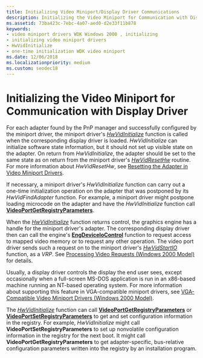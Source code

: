 ```yaml
---
title: Initializing Video Miniport/Display Driver Communications
description: Initializing the Video Miniport for Communication with Display Driver
ms.assetid: 73ba423c-7ebc-4a07-aed0-d2e33f11b878
keywords:
- video miniport drivers WDK Windows 2000 , initializing
- initializing video miniport drivers
- HwVidInitialize
- one-time initialization WDK video miniport
ms.date: 12/06/2018
ms.localizationpriority: medium
ms.custom: seodec18
---
```


# Initializing the Video Miniport for Communication with Display Driver

For each adapter found by the PnP manager and successfully configured by the miniport driver, the miniport driver's [*HwVidInitialize*](/windows-hardware/drivers/ddi/video/nc-video-pvideo_hw_initialize) function is called when the corresponding display driver is loaded. *HwVidInitialize* can initialize software state information, but it should not set up visible state on the adapter. On return from *HwVidInitialize*, the adapter should be set to the same state as on return from the miniport driver's [*HwVidResetHw*](/windows-hardware/drivers/ddi/video/nc-video-pvideo_hw_reset_hw) routine. For more information about *HwVidResetHw*, see [Resetting the Adapter in Video Miniport Drivers](resetting-the-adapter-in-video-miniport-drivers.md).

If necessary, a miniport driver's *HwVidInitialize* function can carry out a one-time initialization operation on the adapter that was postponed by its *HwVidFindAdapter* function. For example, a miniport driver might postpone loading microcode on the adapter and have the *HwVidInitialize* function call [**VideoPortGetRegistryParameters**](/windows-hardware/drivers/ddi/video/nf-video-videoportgetregistryparameters).

When the [*HwVidInitialize*](https://msdn.microsoft.com/library/windows/hardware/ff567345) function returns control, the graphics engine has a handle for the miniport driver's adapter. The corresponding display driver then can call the engine's [**EngDeviceIoControl**](https://msdn.microsoft.com/library/windows/hardware/ff564838) function to request access to mapped video memory or to request any other operation. The video port driver sends such a request on to the miniport driver's [*HwVidStartIO*](https://msdn.microsoft.com/library/windows/hardware/ff567367) function, as a *VRP*. See [Processing Video Requests (Windows 2000 Model)](processing-video-requests--windows-2000-model-.md) for details.

Usually, a display driver controls the display the end user sees, except occasionally when a full-screen MS-DOS application is run in an x86-based machine running an NT-based operating system. For more information about supporting this feature in VGA-compatible miniport drivers, see [VGA-Compatible Video Miniport Drivers (Windows 2000 Model)](vga-compatible-video-miniport-drivers--windows-2000-model-.md).

The [*HwVidInitialize*](/windows-hardware/drivers/ddi/video/nc-video-pvideo_hw_initialize) function can call [**VideoPortGetRegistryParameters**](/windows-hardware/drivers/ddi/video/nf-video-videoportgetregistryparameters) or [**VideoPortSetRegistryParameters**](/windows-hardware/drivers/ddi/video/nf-video-videoportsetregistryparameters) to get and set configuration information in the registry. For example, *HwVidInitialize* might call **VideoPortSetRegistryParameters** to set up nonvolatile configuration information in the registry for the next boot. It might call **VideoPortGetRegistryParameters** to get adapter-specific, bus-relative configuration parameters written into the registry by an installation program.

 

